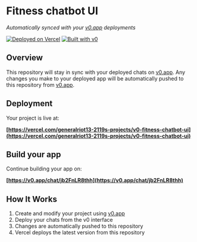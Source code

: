 # Fitness chatbot UI

*Automatically synced with your [v0.app](https://v0.app) deployments*

[![Deployed on Vercel](https://img.shields.io/badge/Deployed%20on-Vercel-black?style=for-the-badge&logo=vercel)](https://vercel.com/generalriot13-2119s-projects/v0-fitness-chatbot-ui)
[![Built with v0](https://img.shields.io/badge/Built%20with-v0.app-black?style=for-the-badge)](https://v0.app/chat/jb2FnLR8thh)

## Overview

This repository will stay in sync with your deployed chats on [v0.app](https://v0.app).
Any changes you make to your deployed app will be automatically pushed to this repository from [v0.app](https://v0.app).

## Deployment

Your project is live at:

**[https://vercel.com/generalriot13-2119s-projects/v0-fitness-chatbot-ui](https://vercel.com/generalriot13-2119s-projects/v0-fitness-chatbot-ui)**

## Build your app

Continue building your app on:

**[https://v0.app/chat/jb2FnLR8thh](https://v0.app/chat/jb2FnLR8thh)**

## How It Works

1. Create and modify your project using [v0.app](https://v0.app)
2. Deploy your chats from the v0 interface
3. Changes are automatically pushed to this repository
4. Vercel deploys the latest version from this repository
